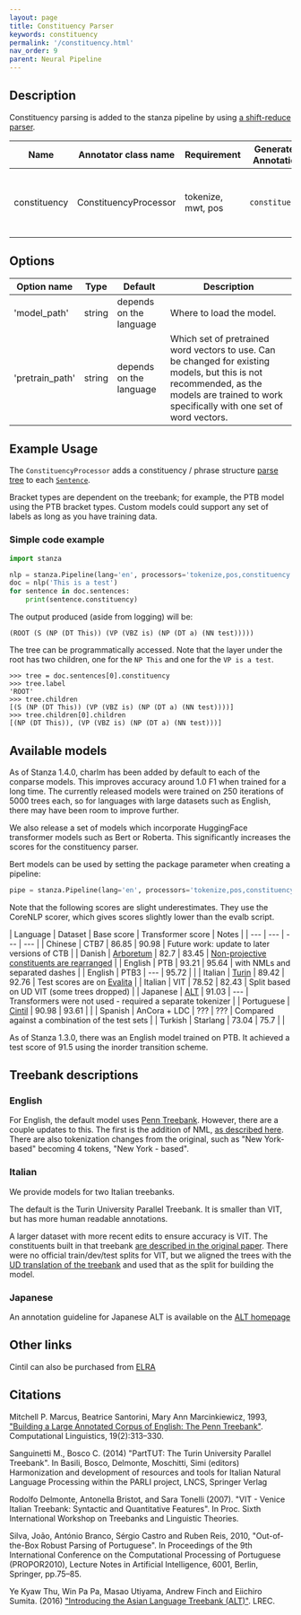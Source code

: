```yaml
---
layout: page
title: Constituency Parser
keywords: constituency
permalink: '/constituency.html'
nav_order: 9
parent: Neural Pipeline
---
```


## Description

Constituency parsing is added to the stanza pipeline by using [a shift-reduce parser](https://aclanthology.org/Q17-1029/).

| Name | Annotator class name | Requirement | Generated Annotation | Description |
| --- | --- | --- | --- | --- |
| constituency | ConstituencyProcessor | tokenize, mwt, pos | `constituency` | Adds the `constituency` annotation to each [`Sentence`](data_objects.md#sentence) in the `Document` |

## Options

| Option name | Type | Default | Description |
| --- | --- | --- | --- |
| 'model_path' | string | depends on the language | Where to load the model. |
| 'pretrain_path' | string | depends on the language | Which set of pretrained word vectors to use. Can be changed for existing models, but this is not recommended, as the models are trained to work specifically with one set of word vectors. |

## Example Usage

The `ConstituencyProcessor` adds a constituency / phrase structure
[parse tree](data_objects.md#parsetree) to each [`Sentence`](data_objects.md#sentence).

Bracket types are dependent on the treebank; for example, the PTB
model using the PTB bracket types.  Custom models could support any
set of labels as long as you have training data.

### Simple code example

```python
import stanza

nlp = stanza.Pipeline(lang='en', processors='tokenize,pos,constituency')
doc = nlp('This is a test')
for sentence in doc.sentences:
    print(sentence.constituency)
```

The output produced (aside from logging) will be:

```
(ROOT (S (NP (DT This)) (VP (VBZ is) (NP (DT a) (NN test)))))
```

The tree can be programmatically accessed.  Note that the layer under the root has two children, one for the `NP This` and one for the `VP is a test`.

```
>>> tree = doc.sentences[0].constituency
>>> tree.label
'ROOT'
>>> tree.children
[(S (NP (DT This)) (VP (VBZ is) (NP (DT a) (NN test))))]
>>> tree.children[0].children
[(NP (DT This)), (VP (VBZ is) (NP (DT a) (NN test)))]
```


## Available models

As of Stanza 1.4.0, charlm has been added by default to each of the
conparse models.  This improves accuracy around 1.0 F1 when trained
for a long time.  The currently released models were trained on 250
iterations of 5000 trees each, so for languages with large datasets
such as English, there may have been room to improve further.

We also release a set of models which incorporate HuggingFace
transformer models such as Bert or Roberta.  This significantly
increases the scores for the constituency parser.

Bert models can be used by setting the package parameter when creating
a pipeline:

```python
pipe = stanza.Pipeline(lang='en', processors='tokenize,pos,constituency', package={'constituency': 'wsj_bert'})
```

Note that the following scores are slight underestimates.  They use the CoreNLP scorer, which gives scores slightly lower than the evalb script.

| Language | Dataset | Base score | Transformer score | Notes |
| --- | --- | --- | --- |
| Chinese | CTB7 | 86.85 | 90.98 | Future work: update to later versions of CTB |
| Danish | [Arboretum](http://catalog.elra.info/en-us/repository/browse/ELRA-W0084/) | 82.7 | 83.45 | [Non-projective constituents are rearranged](https://github.com/stanfordnlp/stanza/blob/main/stanza/utils/datasets/constituency/convert_arboretum.py) |
| English | PTB | 93.21 | 95.64 | with NMLs and separated dashes |
| English | PTB3 | --- | 95.72 | |
| Italian | [Turin](http://www.di.unito.it/~tutreeb/treebanks.html) | 89.42 | 92.76 | Test scores are on [Evalita](http://www.di.unito.it/~tutreeb/evalita-parsingtask-11.html) |
| Italian | VIT | 78.52 | 82.43 | Split based on UD VIT (some trees dropped) |
| Japanese | [ALT](https://www2.nict.go.jp/astrec-att/member/mutiyama/ALT/) | 91.03 | --- | Transformers were not used - required a separate tokenizer |
| Portuguese | [Cintil](https://hdl.handle.net/21.11129/0000-000B-D2FE-A) | 90.98 | 93.61 | |
| Spanish | AnCora + LDC | ??? | ??? | Compared against a combination of the test sets |
| Turkish | Starlang | 73.04 | 75.7 | |

As of Stanza 1.3.0, there was an English model trained on PTB.
It achieved a test score of 91.5 using the inorder transition scheme.

## Treebank descriptions

### English

For English, the default model uses
[Penn Treebank](https://aclanthology.org/J93-2004).
However, there are a couple updates to this.  The first is the addition of NML,
[as described here](https://www.cis.upenn.edu/~bies/bioie/TBguidelines-addendum.pdf).
There are also tokenization changes from the original, such as
"New York-based" becoming 4 tokens, "New York - based".

### Italian

We provide models for two Italian treebanks.

The default is the Turin University Parallel Treebank.  It is smaller than VIT, but has more human readable annotations.

A larger dataset with more recent edits to ensure accuracy is VIT.
The constituents built in that treebank
[are described in the original paper](https://www.researchgate.net/publication/28584827_VIT_-_Venice_Italian_Treebank_Syntactic_and_Quantitative_Features).
There were no official train/dev/test splits for VIT, but we aligned the trees with the
[UD translation of the treebank](https://github.com/UniversalDependencies/UD_Italian-VIT)
and used that as the split for building the model.

### Japanese

An annotation guideline for Japanese ALT is available on the [ALT homepage](https://www2.nict.go.jp/astrec-att/member/mutiyama/ALT/)

## Other links

Cintil can also be purchased from [ELRA](https://catalogue.elra.info/en-us/repository/browse/ELRA-W0055/)

## Citations

Mitchell P. Marcus, Beatrice Santorini, Mary Ann Marcinkiewicz, 1993,
["Building a Large Annotated Corpus of English: The Penn Treebank"](https://aclanthology.org/J93-2004).
Computational Linguistics, 19(2):313–330.

Sanguinetti M., Bosco C. (2014)
"PartTUT: The Turin University Parallel Treebank".
In Basili, Bosco, Delmonte, Moschitti, Simi (editors)
Harmonization and development of resources and tools for Italian Natural Language Processing within the PARLI project, LNCS, Springer Verlag

Rodolfo Delmonte, Antonella Bristot, and Sara Tonelli (2007).
"VIT - Venice Italian Treebank: Syntactic and Quantitative Features".
In Proc. Sixth International Workshop on Treebanks and Linguistic Theories.

Silva, João, António Branco, Sérgio Castro and Ruben Reis, 2010,
"Out-of-the-Box Robust Parsing of Portuguese".
In Proceedings of the 9th International Conference on the Computational Processing of Portuguese (PROPOR2010),
Lecture Notes in Artificial Intelligence, 6001, Berlin, Springer, pp.75–85.

Ye Kyaw Thu, Win Pa Pa, Masao Utiyama, Andrew Finch and Eiichiro Sumita. (2016)
["Introducing the Asian Language Treebank (ALT)"](http://www.lrec-conf.org/proceedings/lrec2016/pdf/435_Paper.pdf). LREC.
